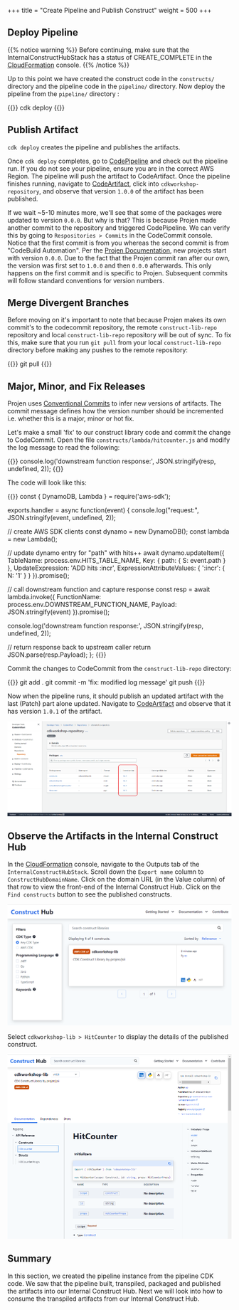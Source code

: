 +++
title = "Create Pipeline and Publish Construct"
weight = 500
+++

## Deploy Pipeline

{{% notice warning %}}
Before continuing, make sure that the InternalConstructHubStack has a status of CREATE_COMPLETE in the <a href="https://console.aws.amazon.com/cloudformation" target="_blank">CloudFormation</a> console.
{{% /notice %}}

 Up to this point we have created the construct code in the `constructs/` directory and the pipeline code in the `pipeline/` directory. Now deploy the pipeline from the `pipeline/` directory :

{{<highlight bash>}}
cdk deploy
{{</highlight>}}

## Publish Artifact

`cdk deploy` creates the pipeline and publishes the artifacts.

Once `cdk deploy` completes, go to <a href="https://console.aws.amazon.com/codesuite/codepipeline/pipelines" target="_blank">CodePipeline</a> and check out the pipeline run. If you do not see your pipeline, ensure you are in the correct AWS Region. The pipeline will push the artifact to CodeArtifact. Once the pipeline finishes running, navigate to <a href="https://console.aws.amazon.com/codesuite/codeartifact/repositories" target="_blank">CodeArtifact</a>, click into `cdkworkshop-repository`, and observe that version `1.0.0` of the artifact has been published.

If we wait ~5-10 minutes more, we'll see that some of the packages were updated to version `0.0.0`. But why is that? This is because Projen made another commit to the repository and triggered CodePipeline. We can verify this by going to `Respositories > Commits` in the CodeCommit console. Notice that the first commit is from you whereas the second commit is from "CodeBuild Automation". Per the <a href="https://projen.io/releases.html#initial-development-phase" target="_blank">Projen Documentation</a>, new projects start with version `0.0.0`. Due to the fact that the Projen commit ran after our own, the version was first set to `1.0.0` and then `0.0.0` afterwards. This only happens on the first commit and is specific to Projen. Subsequent commits will follow standard conventions for version numbers. 

## Merge Divergent Branches
Before moving on it's important to note that because Projen makes its own commit's to the codecommit repository, the remote `construct-lib-repo` repository and local `construct-lib-repo` repository will be out of sync. To fix this, make sure that you run `git pull` from your local `construct-lib-repo` directory before making any pushes to the remote repository:

{{<highlight bash>}}
git pull
{{</highlight>}}

## Major, Minor, and Fix Releases
Projen uses <a href="https://www.conventionalcommits.org/en/v1.0.0/#specification" target="_blank">Conventional Commits</a> to infer new versions of artifacts. The commit message defines how the version number should be incremented i.e. whether this is a major, minor or hot fix.

Let's make a small 'fix' to our construct library code and commit the change to CodeCommit. Open the file `constructs/lambda/hitcounter.js` and modify the log message to read the following:

{{<highlight typescript>}}
console.log('downstream function response:', JSON.stringify(resp, undefined, 2));
{{</highlight>}}

The code will look like this:

{{<highlight typescript>}}
const { DynamoDB, Lambda } = require('aws-sdk');

exports.handler = async function(event) {
  console.log("request:", JSON.stringify(event, undefined, 2));

  // create AWS SDK clients
  const dynamo = new DynamoDB();
  const lambda = new Lambda();

  // update dynamo entry for "path" with hits++
  await dynamo.updateItem({
    TableName: process.env.HITS_TABLE_NAME,
    Key: { path: { S: event.path } },
    UpdateExpression: 'ADD hits :incr',
    ExpressionAttributeValues: { ':incr': { N: '1' } }
  }).promise();

  // call downstream function and capture response
  const resp = await lambda.invoke({
    FunctionName: process.env.DOWNSTREAM_FUNCTION_NAME,
    Payload: JSON.stringify(event)
  }).promise();

  console.log('downstream function response:', JSON.stringify(resp, undefined, 2));

  // return response back to upstream caller
  return JSON.parse(resp.Payload);
};
{{</highlight>}}

Commit the changes to CodeCommit from the `construct-lib-repo` directory:

{{<highlight bash>}}
git add .
git commit -m 'fix: modified log message'
git push
{{</highlight>}}

Now when the pipeline runs, it should publish an updated artifact with the last (Patch) part alone updated. Navigate to <a href="https://console.aws.amazon.com/codesuite/codeartifact/repositories" target="_blank">CodeArtifact</a> and observe that it has version `1.0.1` of the artifact.

![](./code-artifact-cdkworkshop-lib-1.0.1.png)

## Observe the Artifacts in the Internal Construct Hub

In the <a href="https://console.aws.amazon.com/cloudformation" target="_blank">CloudFormation</a> console, navigate to the Outputs tab of the `InternalConstructHubStack`. Scroll down the `Export name` column to `ConstructHubDomainName`. Click on the domain URL (in the Value column) of that row to view the front-end of the Internal Construct Hub. Click on the `Find constructs` button to see the published constructs.

![](./internal-construct-hub-website-search.png)

Select `cdkworkshop-lib > HitCounter` to display the details of the published construct.

![](./internal-construct-hub-website-details.png)

## Summary

In this section, we created the pipeline instance from the pipeline CDK code. We saw that the pipeline built, transpiled, packaged and published the artifacts into our Internal Construct Hub. Next we will look into how to consume the transpiled artifacts from our Internal Construct Hub.
